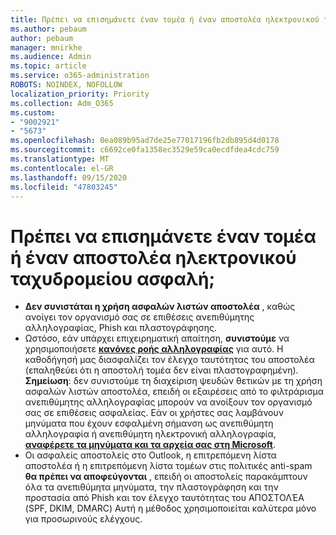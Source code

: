 ```yaml
---
title: Πρέπει να επισημάνετε έναν τομέα ή έναν αποστολέα ηλεκτρονικού ταχυδρομείου ασφαλή;
ms.author: pebaum
author: pebaum
manager: mnirkhe
ms.audience: Admin
ms.topic: article
ms.service: o365-administration
ROBOTS: NOINDEX, NOFOLLOW
localization_priority: Priority
ms.collection: Adm_O365
ms.custom:
- "9002921"
- "5673"
ms.openlocfilehash: 0ea089b95ad7de25e77017196fb2db895d4d0178
ms.sourcegitcommit: c6692ce0fa1358ec3529e59ca0ecdfdea4cdc759
ms.translationtype: MT
ms.contentlocale: el-GR
ms.lasthandoff: 09/15/2020
ms.locfileid: "47803245"
---
```

# <a name="need-to-mark-a-domain-or-email-sender-safe"></a>Πρέπει να επισημάνετε έναν τομέα ή έναν αποστολέα ηλεκτρονικού ταχυδρομείου ασφαλή;

- **Δεν συνιστάται η χρήση ασφαλών λιστών αποστολέα** , καθώς ανοίγει τον οργανισμό σας σε επιθέσεις ανεπιθύμητης αλληλογραφίας, Phish και πλαστογράφησης.
- Ωστόσο, εάν υπάρχει επιχειρηματική απαίτηση, **συνιστούμε** να χρησιμοποιήσετε **[κανόνες ροής αλληλογραφίας](https://docs.microsoft.com/microsoft-365/security/office-365-security/create-safe-sender-lists-in-office-365?view=o365-worldwide#recommended-use-mail-flow-rules)** για αυτό. Η καθοδήγησή μας διασφαλίζει τον έλεγχο ταυτότητας του αποστολέα (επαληθεύει ότι η αποστολή τομέα δεν είναι πλαστογραφημένη). **Σημείωση**: δεν συνιστούμε τη διαχείριση ψευδών θετικών με τη χρήση ασφαλών λιστών αποστολέα, επειδή οι εξαιρέσεις από το φιλτράρισμα ανεπιθύμητης αλληλογραφίας μπορούν να ανοίξουν τον οργανισμό σας σε επιθέσεις ασφαλείας. Εάν οι χρήστες σας λαμβάνουν μηνύματα που έχουν εσφαλμένη σήμανση ως ανεπιθύμητη αλληλογραφία ή ανεπιθύμητη ηλεκτρονική αλληλογραφία, **[αναφέρετε τα μηνύματα και τα αρχεία σας στη Microsoft](https://protection.office.com/reportsubmission)**.
- Οι ασφαλείς αποστολείς στο Outlook, η επιτρεπόμενη λίστα αποστολέα ή η επιτρεπόμενη λίστα τομέων στις πολιτικές anti-spam **θα πρέπει να αποφεύγονται** , επειδή οι αποστολείς παρακάμπτουν όλα τα ανεπιθύμητα μηνύματα, την πλαστογράφηση και την προστασία από Phish και τον έλεγχο ταυτότητας του ΑΠΟΣΤΟΛΈΑ (SPF, DKIM, DMARC) Αυτή η μέθοδος χρησιμοποιείται καλύτερα μόνο για προσωρινούς ελέγχους.

